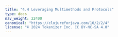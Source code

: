 ```yaml
---
title: "4.4 Leveraging Multimethods and Protocols"
type: docs
nav_weight: 22400
canonical: "https://clojureforjava.com/10/2/2/4"
license: "© 2024 Tokenizer Inc. CC BY-NC-SA 4.0"
---
```

